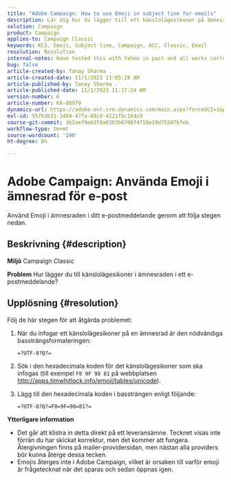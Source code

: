 ```yaml
---
title: "Adobe Campaign: How to use Emoji in subject line for emails"
description: Lär dig hur du lägger till ett känslolägesikoner på ämnesraden i ett e-postmeddelande.
solution: Campaign
product: Campaign
applies-to: Campaign Classic
keywords: KCS, Emoji, Subject line, Campaign, ACC, Classic, Email
resolution: Resolution
internal-notes: Have tested this with Yahoo in past and all works correctly, but Microsoft Outlook only displays the encoding
bug: false
article-created-by: Tanay Sharma .
article-created-date: 11/1/2023 11:05:28 AM
article-published-by: Tanay Sharma .
article-published-date: 11/1/2023 11:17:24 AM
version-number: 6
article-number: KA-08979
dynamics-url: https://adobe-ent.crm.dynamics.com/main.aspx?forceUCI=1&pagetype=entityrecord&etn=knowledgearticle&id=dd8ab88c-a678-ee11-8179-6045bd006149
exl-id: 55763b31-3404-47fa-88c8-4221fbc16dc9
source-git-commit: 362aef9e63f8a0303b670074f58e19d75587bfeb
workflow-type: tm+mt
source-wordcount: '190'
ht-degree: 0%

---
```


# Adobe Campaign: Använda Emoji i ämnesrad för e-post


Använd Emoji i ämnesraden i ditt e-postmeddelande genom att följa stegen nedan.

## Beskrivning {#description}


<b>Miljö</b>
Campaign Classic

<b>Problem</b>
Hur lägger du till känslolägesikoner i ämnesraden i ett e-postmeddelande?




## Upplösning {#resolution}


Följ de här stegen för att åtgärda problemet:

1. När du infogar ett känslolägesikoner på en ämnesrad är den nödvändiga bassträngsformateringen:

   `=?UTF-8?Q?=`
2. Sök i den hexadecimala koden för det känslolägesikoner som ska infogas (till exempel `F0 9F 98 81` på webbplatsen http://apps.timwhitlock.info/emoji/tables/unicode).
3. Lägg till den hexadecimala koden i bassträngen enligt följande:

   `=?UTF-8?Q?=F0=9F=98=81?=`


<b>Ytterligare information</b>

- Det går att klistra in detta direkt på ett leveransämne. Tecknet visas inte förrän du har skickat korrektur, men det kommer att fungera. Återgivningen finns på mailer-providersidan, men nästan alla providers bör kunna återge dessa tecken.
- Emojis återges inte i Adobe Campaign, vilket är orsaken till varför emoji är frågetecknat när det sparas och sedan öppnas igen.
